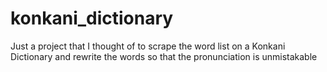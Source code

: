 # konkani_dictionary

Just a project that I thought of to scrape the word list on a Konkani Dictionary and rewrite the words so that the pronunciation is unmistakable
